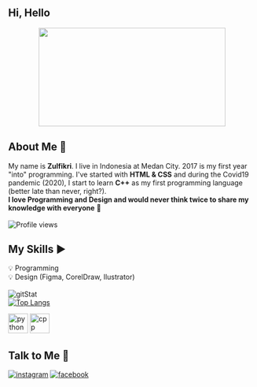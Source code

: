 ## Hi, Hello
<p align="center">
  <img src="https://media.giphy.com/media/XYrHWGJPtaQMM/giphy.gif" height="200" width="380"/>
</p>

## About Me :arrow_down_small:
My name is **Zulfikri**. I live in Indonesia at Medan City. 2017 is my first year "into" programming. I've started with **HTML & CSS** and during the Covid19 pandemic (2020), I start to learn **C++** as my first programming language (better late than never, right?). \
**I love Programming and Design and would never think twice to share my knowledge with everyone** :gift_heart: \
\
![Profile views](https://gpvc.arturio.dev/ctrlbzul5)

## My Skills :arrow_forward:
:bulb: Programming \
:bulb: Design (Figma, CorelDraw, Ilustrator) \
\
![gitStat](https://github-readme-stats.vercel.app/api?username=ctrlbzul5&show_icons=true&theme=tokyonight) \
[![Top Langs](https://github-readme-stats.vercel.app/api/top-langs/?username=ctrlbzul5&layout=compact&show_icons=true&theme=tokyonight)](https://github.com/anuraghazra/github-readme-stats)
<p align="left">
  <img src="https://cdn.icon-icons.com/icons2/112/PNG/512/python_18894.png" width="40" height="40"alt="python">
  <img src="https://cdn.icon-icons.com/icons2/2107/PNG/512/file_type_cpp_icon_130670.png" width="40" height="40" alt="cpp">
</p>

## Talk to Me :arrow_down_small:
[![instagram](https://img.shields.io/badge/Instagram-E4405F?style=for-the-badge&logo=instagram&logoColor=white)](https://www.instagram.com/zulfikriry5)
[![facebook](https://img.shields.io/badge/Facebook-2980B9?style=for-the-badge&logo=facebook&logoColor=white)](https://www.facebook.com/ZulfricRmd5)

